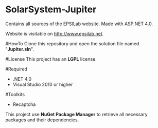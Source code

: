 SolarSystem-Jupiter
==============

Contains all sources of the EPSILab website. Made with ASP.NET 4.0.

Website is visitable on http://www.epsilab.net.

#HowTo
Clone this repository and open the solution file named "**Jupiter.sln**".

#License
This project has an **LGPL** license.

#Required
- .NET 4.0
- Visual Studio 2010 or higher

#Toolkits
- Recaptcha

This project use **NuGet Package Manager** to retrieve all necessary packages and their dependencies.
